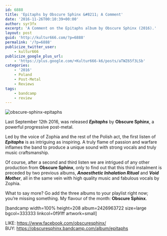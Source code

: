 ```yaml
---
id: 6888
title: 'Epitaphs by Obscure Sphinx &#8211; A Comment'
date: '2016-11-26T00:10:39+00:00'
author: syr3fx
excerpt: 'A Comment on the Epitaphs album by Obscure Sphinx (2016).'
layout: post
guid: 'http://kultur666.com/?p=6888'
permalink: '/?p=6888'
publicize_twitter_user:
    - kultur666
publicize_google_plus_url:
    - 'https://plus.google.com/+Kultur666-k6/posts/aTWZ65f3LSb'
categories:
    - '2016'
    - Poland
    - Post-Metal
    - Reviews
tags:
    - bandcamp
    - review
---
```


![obscure-sphinx-epitaphs](http://localhost:8080/wp-content/uploads/2016/11/obscure-sphinx-epitaphs.jpg?w=680)

Last September 12th 2016, was released ***Epitaphs*** by **Obscure Sphinx**, a powerful progressive post-metal.

Led by the voice of Zophia and the rest of the Polish act, the first listen of ***Epitaphs*** is as intriguing as inspiring. A truly flame of passion and warfare inflames the band to produce a unique sound with strong vocals and truly music craftsmanship.

Of course, after a second and third listen we are intrigued of any other production from **Obscure Sphinx**, only to find out that this third instalment is preceded by two previous albums, ***Anaesthetic Inhalation Ritual*** and ***Void Mother***, all in the same vein with high quality music and fabulous vocals by Zophia.

What to say more? Go add the three albums to your playlist right now; you’re missing something. My flavour of the month: **Obscure Sphinx**.

\[bandcamp width=100% height=208 album=2426963722 size=large bgcol=333333 linkcol=0f91ff artwork=small\]

LIKE: <https://www.facebook.com/obscuresphinx/>  
BUY: <https://obscuresphinx.bandcamp.com/album/epitaphs>
